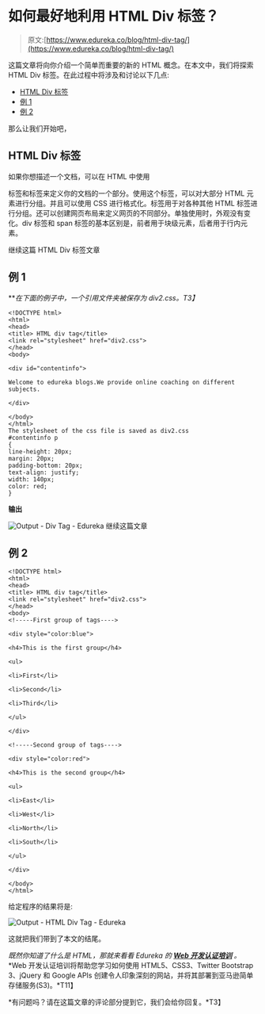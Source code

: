 # 如何最好地利用 HTML Div 标签？

> 原文:[https://www.edureka.co/blog/html-div-tag/](https://www.edureka.co/blog/html-div-tag/)

这篇文章将向你介绍一个简单而重要的新的 HTML 概念。在本文中，我们将探索 HTML Div 标签。在此过程中将涉及和讨论以下几点:

*   [HTML Div 标签](#HTMLDivTag)
*   [例 1](#Example1)
*   [例 2](#Example2)

那么让我们开始吧，

## **HTML Div 标签**

如果你想描述一个文档，可以在 HTML 中使用

标签和标签来定义你的文档的一个部分。使用这个标签，可以对大部分 HTML 元素进行分组。并且可以使用 CSS 进行格式化。标签用于对各种其他 HTML 标签进行分组。还可以创建网页布局来定义网页的不同部分。单独使用时，外观没有变化。div 标签和 span 标签的基本区别是，前者用于块级元素，后者用于行内元素。

继续这篇 HTML Div 标签文章

## **例 1**

***在下面的例子中，一个引用文件夹被保存为 div2.css。*T3】**

```
<!DOCTYPE html>
<html>
<head>
<title> HTML div tag</title>
<link rel="stylesheet" href="div2.css">
</head>
<body>

<div id="contentinfo">

Welcome to edureka blogs.We provide online coaching on different subjects.

</div>

</body>
</html>
The stylesheet of the css file is saved as div2.css
#contentinfo p
{
line-height: 20px;
margin: 20px;
padding-bottom: 20px;
text-align: justify;
width: 140px;
color: red;
}

```

**输出**

![Output - Div Tag - Edureka](../Images/e583061ac0937d9dd49eb3481db85fed.png) 继续这篇文章

## **例 2**

```
<!DOCTYPE html>
<html>
<head>
<title> HTML div tag</title>
<link rel="stylesheet" href="div2.css">
</head>
<body>
<!-----First group of tags---->

<div style="color:blue">

<h4>This is the first group</h4>

<ul>

<li>First</li>

<li>Second</li>

<li>Third</li>

</ul>

</div>

<!-----Second group of tags---->

<div style="color:red">

<h4>This is the second group</h4>

<ul>

<li>East</li>

<li>West</li>

<li>North</li>

<li>South</li>

</ul>

</div>

</body>
</html>

```

给定程序的结果将是:

![Output - HTML Div Tag - Edureka](../Images/c0e458effb69261eb2b603f8486e1917.png)

这就把我们带到了本文的结尾。

*既然你知道了什么是 HTML，那就来看看 Edureka 的 **[Web 开发认证培训](https://www.edureka.co/complete-web-developer)** 。* *Web 开发认证培训将帮助您学习如何使用 HTML5、CSS3、Twitter Bootstrap 3、jQuery 和 Google APIs 创建令人印象深刻的网站，并将其部署到亚马逊简单存储服务(S3)。*T11】

*有问题吗？请在这篇文章的评论部分提到它，我们会给你回复。*T3】